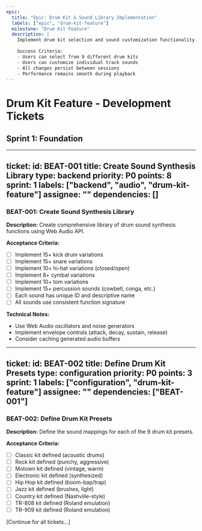 ```yaml
---
epic:
  title: "Epic: Drum Kit & Sound Library Implementation"
  labels: ["epic", "drum-kit-feature"]
  milestone: "Drum Kit Feature"
  description: |
    Implement drum kit selection and sound customization functionality for Alpine Beats drum machine.
    
    Success Criteria:
    - Users can select from 9 different drum kits
    - Users can customize individual track sounds
    - All changes persist between sessions
    - Performance remains smooth during playback
---
```


# Drum Kit Feature - Development Tickets

## Sprint 1: Foundation

---
ticket:
  id: BEAT-001
  title: Create Sound Synthesis Library
  type: backend
  priority: P0
  points: 8
  sprint: 1
  labels: ["backend", "audio", "drum-kit-feature"]
  assignee: ""
  dependencies: []
---

### BEAT-001: Create Sound Synthesis Library

**Description:**
Create comprehensive library of drum sound synthesis functions using Web Audio API.

**Acceptance Criteria:**
- [ ] Implement 15+ kick drum variations
- [ ] Implement 15+ snare variations
- [ ] Implement 10+ hi-hat variations (closed/open)
- [ ] Implement 8+ cymbal variations
- [ ] Implement 10+ tom variations
- [ ] Implement 15+ percussion sounds (cowbell, conga, etc.)
- [ ] Each sound has unique ID and descriptive name
- [ ] All sounds use consistent function signature

**Technical Notes:**
- Use Web Audio oscillators and noise generators
- Implement envelope controls (attack, decay, sustain, release)
- Consider caching generated audio buffers

---
ticket:
  id: BEAT-002
  title: Define Drum Kit Presets
  type: configuration
  priority: P0
  points: 3
  sprint: 1
  labels: ["configuration", "drum-kit-feature"]
  assignee: ""
  dependencies: ["BEAT-001"]
---

### BEAT-002: Define Drum Kit Presets

**Description:**
Define the sound mappings for each of the 9 drum kit presets.

**Acceptance Criteria:**
- [ ] Classic kit defined (acoustic drums)
- [ ] Rock kit defined (punchy, aggressive)
- [ ] Motown kit defined (vintage, warm)
- [ ] Electronic kit defined (synthesized)
- [ ] Hip Hop kit defined (boom-bap/trap)
- [ ] Jazz kit defined (brushes, light)
- [ ] Country kit defined (Nashville-style)
- [ ] TR-808 kit defined (Roland emulation)
- [ ] TR-909 kit defined (Roland emulation)

[Continue for all tickets...]
